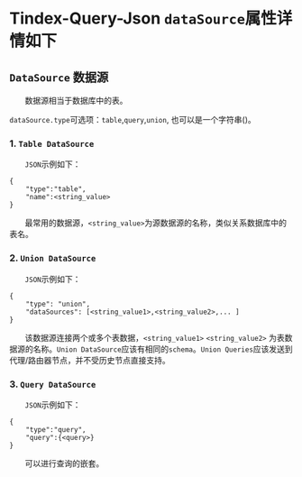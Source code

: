# Tindex-Query-Json `dataSource`属性详情如下

## `DataSource` 数据源

&#160; &#160; &#160; &#160;数据源相当于数据库中的表。     

`dataSource.type`可选项：`table`,`query`,`union`, 也可以是一个字符串()。

###  1. `Table DataSource`
&#160; &#160; &#160; &#160;`JSON`示例如下：    
```
{
    "type":"table",  
    "name":<string_value>
}
```
&#160; &#160; &#160; &#160;最常用的数据源，`<string_value>`为源数据源的名称，类似关系数据库中的表名。

### 2. `Union DataSource`
&#160; &#160; &#160; &#160;`JSON`示例如下：
```
{
    "type": "union",
    "dataSources": [<string_value1>,<string_value2>,... ]
}
```
&#160; &#160; &#160; &#160;该数据源连接两个或多个表数据，`<string_value1>` `<string_value2>` 为表数据源的名称。`Union DataSource`应该有相同的`schema`。`Union Queries`应该发送到代理/路由器节点，并不受历史节点直接支持。

### 3. `Query DataSource`
&#160; &#160; &#160; &#160;`JSON`示例如下：
```
{
    "type":"query",
    "query":{<query>}   
}
```
&#160; &#160; &#160; &#160;可以进行查询的嵌套。